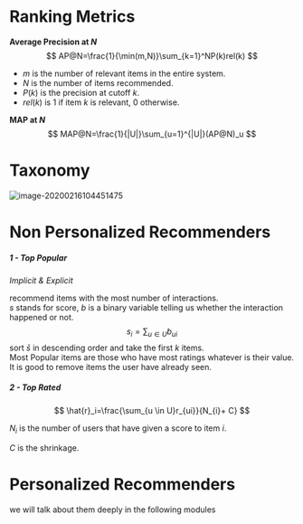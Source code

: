 # Ranking Metrics

**Average Precision at $N$**
$$
AP@N=\frac{1}{\min(m,N)}\sum_{k=1}^NP(k)rel(k)
$$

- $m$ is the number of relevant items in the entire system.
- $N$ is the number of items recommended.
- $P(k)$ is the precision at cutoff $k$.
- $rel(k)$ is $1$ if item $k$ is relevant, $0$ otherwise.

**MAP at $N$**
$$
MAP@N=\frac{1}{|U|}\sum_{u=1}^{|U|}(AP@N)_u
$$

<div style="page-break-after:always"> </div>

# Taxonomy

![image-20200216104451475](C:\Users\Willi\AppData\Roaming\Typora\typora-user-images\image-20200216104451475.png)

# Non Personalized Recommenders

##### 1 - Top Popular

*Implicit & Explicit*

recommend items with the most number of interactions.  
$s$ stands for score, $b$ is a binary variable telling us whether the interaction happened or not.
$$
s_i=\sum_{u \in U}b_{ui}
$$
sort $\bar{s}$ in descending order and take the first $k$ items.  
Most Popular items are those who have most ratings whatever is their value. 
It is good to remove items the user have already seen.

##### 2 - Top Rated

$$
\hat{r}_i=\frac{\sum_{u \in U}r_{ui}}{N_{i}+ C}
$$

$N_{i}$ is the number of users that have given a score to item $i$.

$C$ is the shrinkage.



# Personalized Recommenders

we will talk about them deeply in the following modules